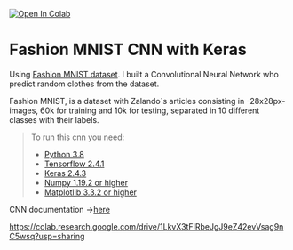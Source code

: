 [![Open In Colab](https://colab.research.google.com/assets/colab-badge.svg)](https://colab.research.google.com/drive/1LkvX3tFIRbeJgJ9eZ42evVsag9nC5wsq?usp=sharing)
# Fashion MNIST CNN with Keras
Using [Fashion MNIST dataset](https://github.com/zalandoresearch/fashion-mnist "Fashion MNIST dataset"). I built a Convolutional Neural Network who predict random clothes from the dataset. 

Fashion MNIST, is a dataset with Zalando´s articles consisting in -28x28px- images, 60k for training and 10k for testing, separated in 10 different classes with their labels.

> To run this cnn you need:
>- [Python 3.8](https://www.python.org/downloads/windows/ "Python 3.8")
>- [Tensorflow 2.4.1](https://www.tensorflow.org/install?hl=es-419 "Tensorflow 2.4.1")
>- [Keras 2.4.3](https://keras.io/ "Keras 2.4.3")
> - [Numpy 1.19.2 or higher](https://numpy.org/devdocs/release/1.19.2-notes.html "Numpy 1.19.2 or higher")
> - [Matplotlib 3.3.2 or higher](https://matplotlib.org/stable/faq/troubleshooting_faq.html "Matplotlib 3.3.2 or higher")

CNN documentation ->[here](http://nooot.co/text/Articles%20and%20videos%20to%20understand%20how%20a%20cnn%20works)

https://colab.research.google.com/drive/1LkvX3tFIRbeJgJ9eZ42evVsag9nC5wsq?usp=sharing
